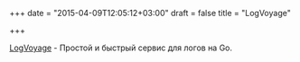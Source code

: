 +++
date = "2015-04-09T12:05:12+03:00"
draft = false
title = "LogVoyage"

+++

<p><a href="https://github.com/firstrow/logvoyage">LogVoyage</a>&nbsp;- Простой и быстрый сервис для логов на Go.</p>

